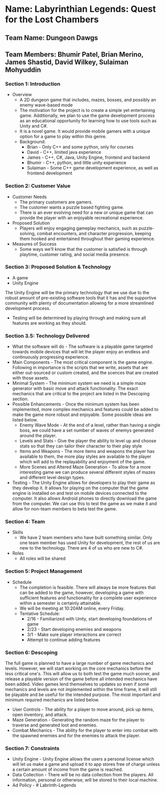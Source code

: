 # Name: Labyrinthian Legends: Quest for the Lost Chambers

## Team Name: Dungeon Dawgs

## Team Members: Bhumir Patel, Brian Merino, James Shastid, David Wilkey, Sulaiman Mohyuddin

### Section 1: Introduction
* Overview
    * A 2D dungeon game that includes, mazes, bosses, and possibly an enemy wave-based mode
    * The motivation for the project is to create a simple yet entertaining game. Additionally, we plan to use the game development process as an educational opportunity for learning how to use tools such as Unity and C#.
    * It is a novel game. It would provide mobile gamers with a unique option for a game to play within this genre.  
    * Background:
        * Brian - Only C++ and some python, only for courses
        * David - C++, limited java experience 
        * James - C++, C#, Java, Unity Engine, frontend and backend
        * Bhumir - C++, python, and little unity experience
        * Sulaiman - Some C++ game development experience, as well as frontend development

### Section 2: Customer Value
* Customer Needs
    * The primary customers are gamers.
    * The customer wants a puzzle based fighting game.
    * There is an ever evolving need for a new or unique game that can provide the player with an enjoyable recreational experience.
* Proposed Solution
    * Players will enjoy engaging gameplay mechanics, such as puzzle-solving, combat encounters, and character progression, keeping them hooked and entertained throughout their gaming experience.
* Measures of Success
    * Some ways we’ll know that the customer is satisfied is through playtime, customer rating, and social media presence. 

### Section 3: Proposed Solution & Technology
* A game 
* Unity Engine

The Unity Engine will be the primary technology that we use due to the robust amount of pre-existing software tools that it has and the supportive community with plenty of documentation allowing for a more streamlined development process.

* Testing will be determined by playing through and making sure all features are working as they should.
### Section 3.5: Technology Delivered
* What the software will do - The software is a playable game targeted towards mobile devices that will let the player enjoy an endless and continuously progressing experience.
* Main Components - The most critical component is the game engine. Following in importance is the scripts that we write, assets that are either out-sourced or custom created, and the scences that are created with those assets.
* Minimal System - The minimum system we need is a simple maze generator with basic move and attack functionality. The exact mechanics that are critical to the project are listed in the Descoping section.
* Possible Enhancements - Once the minimum system has been implemented, more complex mechanics and features could be added to make the game more robust and enjoyable. Some possible ideas are listed below.
     * Enemy Wave Mode - At the end of a level, rather than having a single boss, we could have a set number of waves of enemys generated around the player.
     * Levels and Stats - Give the player the ability to level up and choose stats so that they can tailor their character to their play style
     * Items and Weapons - The more items and weapons the player has available to them, the more play styles are available to the player which will add to the replayability and enjoyment of the game.
     * More Scenes and Altered Maze Generation - To allow for a more interesting game we can produce several different styles of mazes and different level design types.
* Testing - The Unity Engine allows for developers to play their game as they develop it. It allows for playing on the computer that the game engine is installed on and test on mobile devices connected to the computer. It also allows Android phones to directly download the game from the computer. We can use this to test the game as we make it and allow for non-team members to beta test the game.
### Section 4: Team
* Skills
    * We have 2 team members who have built something similar. Only one team member has used Unity for development, the rest of us are new to the technology. There are 4 of us who are new to C#.
* Roles
    * All roles will be shared

### Section 5: Project Management
* Schedule
    * The completion is feasible. There will always be more features that can be added to the game, however, developing a game with sufficient features and functionality for a complete user experience within a semester is certainly attainable. 
    * We will be meeting at 10:20AM online, every Friday.
    * Tentative Schedule:
        * 2/16 - Familiarized with Unity, start developing foundations of game
        * 2/23 - Start developing enemies and weapons
        * 3/1 - Make sure player interactions are correct
        * Attempt to continue adding features
### Section 6: Descoping
The full game is planned to have a large number of game mechanics and levels. However, we will start working on the core mechanics before the less critical one's. This will allow us to both test the game much sooner, and release a playable version of the game before all intended mechanics have been added. Video games lend themselves to updates so even if some mechanics and levels are not implemented within the time frame, it will still be playable and be useful for the intended purpose. The most important and minimum required mechanics are listed below.
   * User Controls - The ability for a player to move around, pick up items, open inventory, and attack.
   * Maze Generation - Generating the random maze for the player to traverse and generated loot and enemies.
   * Combat Mechanics - The ability for the player to enter into combat with the spawned enemies and for the enemies to attack the player.
### Section 7: Constraints
* Unity Engine - Unity Engine allows the users a personal license which will let us make a game and upload it to app stores free of charge unless a certain amount of income from the game is reached.
* Data Collection - There will be no data collection from the players. All information, personal or otherwise, will be stored to their local machine.
* Ad Policy - 
#   L a b r i n t h - L e g e n d s  
 